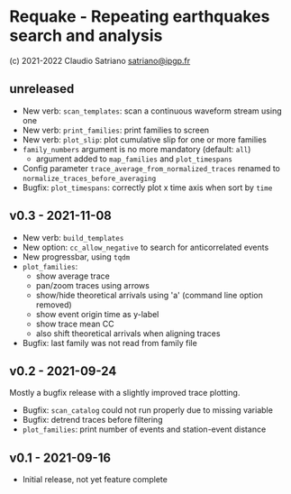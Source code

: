 # Requake - Repeating earthquakes search and analysis
(c) 2021-2022 Claudio Satriano <satriano@ipgp.fr>


## unreleased

- New verb: `scan_templates`: scan a continuous waveform stream using one
- New verb: `print_families`: print families to screen
- New verb: `plot_slip`: plot cumulative slip for one or more families
- `family_numbers` argument is no more mandatory (default: `all`)
  - argument added to `map_families` and `plot_timespans`
- Config parameter `trace_average_from_normalized_traces` renamed to
  `normalize_traces_before_averaging`
- Bugfix: `plot_timespans`: correctly plot x time axis when sort by `time`


## v0.3 - 2021-11-08

- New verb: `build_templates`
- New option: `cc_allow_negative` to search for anticorrelated events
- New progressbar, using `tqdm`
- `plot_families`:
  - show average trace
  - pan/zoom traces using arrows
  - show/hide theoretical arrivals using 'a' (command line option removed)
  - show event origin time as y-label
  - show trace mean CC
  - also shift theoretical arrivals when aligning traces
- Bugfix: last family was not read from family file


## v0.2 - 2021-09-24

Mostly a bugfix release with a slightly improved trace plotting.

- Bugfix: `scan_catalog` could not run properly due to missing variable
- Bugfix: detrend traces before filtering
- `plot_families`: print number of events and station-event distance


## v0.1 - 2021-09-16

- Initial release, not yet feature complete
